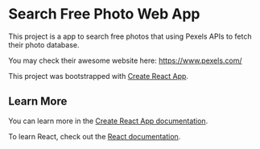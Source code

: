 # Search Free Photo Web App

This project is a app to search free photos that using Pexels APIs to fetch their photo database.

You may check their awesome website here: https://www.pexels.com/

This project was bootstrapped with [Create React App](https://github.com/facebook/create-react-app).

## Learn More

You can learn more in the [Create React App documentation](https://facebook.github.io/create-react-app/docs/getting-started).

To learn React, check out the [React documentation](https://reactjs.org/).
